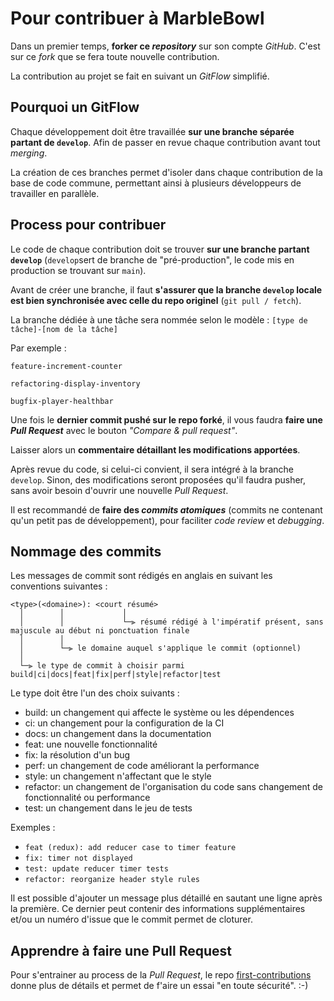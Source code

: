 # Pour contribuer à MarbleBowl

Dans un premier temps, **forker ce _repository_** sur son compte _GitHub_. C'est sur ce _fork_ que se fera toute nouvelle contribution.

La contribution au projet se fait en suivant un _GitFlow_ simplifié.

## Pourquoi un GitFlow

Chaque développement doit être travaillée **sur une branche séparée partant de `develop`**. Afin de passer en revue chaque contribution avant tout _merging_.

La création de ces branches permet d'isoler dans chaque contribution de la base de code commune, permettant ainsi à plusieurs développeurs de travailler en parallèle.

## Process pour contribuer

Le code de chaque contribution doit se trouver **sur une branche partant `develop`** (`develop`sert de branche de "pré-production", le code mis en production se trouvant sur `main`).

Avant de créer une branche, il faut **s'assurer que la branche `develop` locale est bien synchronisée avec celle du repo originel** (`git pull / fetch`).

La branche dédiée à une tâche sera nommée selon le modèle :
`[type de tâche]-[nom de la tâche]`

Par exemple :

`feature-increment-counter`

`refactoring-display-inventory`

`bugfix-player-healthbar`

Une fois le **dernier commit pushé sur le repo forké**, il vous faudra **faire une _Pull Request_** avec le bouton _"Compare & pull request"_.

Laisser alors un **commentaire détaillant les modifications apportées**.

Après revue du code, si celui-ci convient, il sera intégré à la branche `develop`. Sinon, des modifications seront proposées qu'il faudra pusher, sans avoir besoin d'ouvrir une nouvelle _Pull Request_.

Il est recommandé de **faire des _commits atomiques_** (commits ne contenant qu'un petit pas de développement), pour faciliter _code review_ et _debugging_.

## Nommage des commits

Les messages de commit sont rédigés en anglais en suivant les conventions suivantes :

```
<type>(<domaine>): <court résumé>
  │        │             │
  │        │             └─⫸ résumé rédigé à l'impératif présent, sans majuscule au début ni ponctuation finale
  │        │
  │        └─⫸ le domaine auquel s'applique le commit (optionnel)
  │
  └─⫸ le type de commit à choisir parmi build|ci|docs|feat|fix|perf|style|refactor|test
```

Le type doit être l'un des choix suivants :

- build: un changement qui affecte le système ou les dépendences
- ci: un changement pour la configuration de la CI
- docs: un changement dans la documentation
- feat: une nouvelle fonctionnalité
- fix: la résolution d'un bug
- perf: un changement de code améliorant la performance
- style: un changement n'affectant que le style
- refactor: un changement de l'organisation du code sans changement de fonctionnalité ou performance
- test: un changement dans le jeu de tests

Exemples :

- `feat (redux): add reducer case to timer feature`
- `fix: timer not displayed`
- `test: update reducer timer tests`
- `refactor: reorganize header style rules`

Il est possible d'ajouter un message plus détaillé en sautant une ligne après la première. Ce dernier peut contenir des informations supplémentaires et/ou un numéro d'issue que le commit permet de cloturer.

## Apprendre à faire une Pull Request

Pour s'entrainer au process de la _Pull Request_, le repo [first-contributions](https://github.com/firstcontributions/first-contributions) donne plus de détails et permet de f'aire un essai "en toute sécurité". :-)
